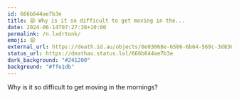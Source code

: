 ```yaml
---
id: 666b644ae7b3e
title: 😩 Why is it so difficult to get moving in the...
date: 2024-06-14T07:27:38+10:00
permalink: /n.lxdrtonk/
emoji: 😩
external_url: https://death.id.au/objects/0e03068e-6566-6b64-569c-3d8365263071
status_url: https://deathau.status.lol/666b644ae7b3e
dark_background: "#241200"
background: "#ffe1db"
---
```


Why is it so difficult to get moving in the mornings?
